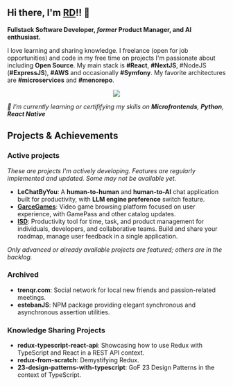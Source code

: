 ## Hi there, I'm [RD](resume.rdieud.com)!! 👋
<b>Fullstack Software Developer, _former_ Product Manager, and AI enthusiast.</b>

I love learning and sharing knowledge. I freelance (open for job opportunities) and code in my free time on projects I'm passionate about including **Open Source**.
My main stack is **#React**, **#NextJS**, #NodeJS (**#ExpressJS**), **#AWS** and occasionally **#Symfony**. My favorite architectures are **#microservices** and **#menorepo**.

<p align="center">
  <a href="https://skillicons.dev">
    <img src="https://skillicons.dev/icons?i=react,nextjs,nodejs,expressjs,symfony,aws,vercel,typescript&theme=dark" />
  </a>
</p>

_🌱 I’m currently learning or certififying my skills on **Microfrontends**, **Python**, **React Native**_

## Projects & Achievements
### Active projects
<sm>_These are projects I'm actively developing. Features are regularly implemented and updated. Some may not be available yet._</sm>

- **LeChatByYou**: A **human-to-human** and **human-to-AI** chat application built for productivity, with **LLM engine preference** switch feature.
- **[GarceGames](https://garcegames.vercel.app/)**: Video game browsing platform focused on user experience, with GamePass and other catalog updates.
- **[ISD](iamservicedesk.vercel.app)**: Productivity tool for time, task, and product management for individuals, developers, and collaborative teams. Build and share your roadmap, manage user feedback in a single application.

<sm>_Only advanced or already available projects are featured; others are in the backlog._</sm>

### Archived

- **trenqr.com**: Social network for local new friends and passion-related meetings.
- **estebanJS**: NPM package providing elegant synchronous and asynchronous assertion utilities.

### Knowledge Sharing Projects

- **redux-typescript-react-api**: Showcasing how to use Redux with TypeScript and React in a REST API context.
- **redux-from-scratch**: Demystifying Redux.
- **23-design-patterns-with-typescript**: GoF 23 Design Patterns in the context of TypeScript.

<!--
Here are some ideas to get you started:

- 🔭 I’m currently working on ...
- 🌱 I’m currently learning ...
- 👯 I’m looking to collaborate on ...
- 🤔 I’m looking for help with ...
- 💬 Ask me about ...
- 📫 How to reach me: ...
- ⚡ Fun fact: ...
-->
